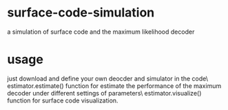# surface-code-simulation
a simulation of surface code and the maximum likelihood decoder
# usage
just download and define your own deocder and simulator in the code\\
estimator.estimate() function for estimate the performance of the maximum decoder under different settings of parameters\\
estimator.visualize() function for surface code visualization.
